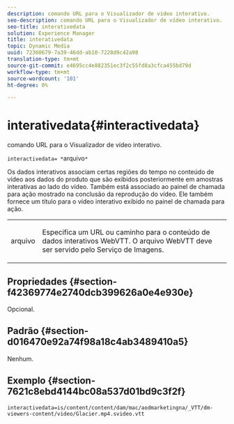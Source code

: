 ```yaml
---
description: comando URL para o Visualizador de vídeo interativo.
seo-description: comando URL para o Visualizador de vídeo interativo.
seo-title: interativedata
solution: Experience Manager
title: interativedata
topic: Dynamic Media
uuid: 72360679-7a39-46dd-ab10-7228d9c42a98
translation-type: tm+mt
source-git-commit: e4695cc4e882351ec3f2c55fd8a3cfca455bd79d
workflow-type: tm+mt
source-wordcount: '101'
ht-degree: 0%

---
```



# interativedata{#interactivedata}

comando URL para o Visualizador de vídeo interativo.

`interactivedata= *`arquivo`*`

Os dados interativos associam certas regiões do tempo no conteúdo de vídeo aos dados do produto que são exibidos posteriormente em amostras interativas ao lado do vídeo. Também está associado ao painel de chamada para ação mostrado na conclusão da reprodução do vídeo. Ele também fornece um título para o vídeo interativo exibido no painel de chamada para ação.

<table id="table_C616483932C2482CA9794DDD7313FD7C"> 
 <tbody> 
  <tr> 
   <td colname="col1"> <p> <span class="codeph"> <span class="varname"> arquivo</span> </span> </p> </td> 
   <td colname="col2"> <p> Especifica um URL ou caminho para o conteúdo de dados interativos WebVTT. O arquivo WebVTT deve ser servido pelo Serviço de Imagens. </p> </td> 
  </tr> 
 </tbody> 
</table>

## Propriedades {#section-f42369774e2740dcb399626a0e4e930e}

Opcional.

## Padrão {#section-d016470e92a74f98a18c4ab3489410a5}

Nenhum.

## Exemplo {#section-7621c8ebd4144bc08a537d01bd9c3f2f}

```
interactivedata=is/content/content/dam/mac/aodmarketingna/_VTT/dm-viewers-content/video/Glacier.mp4.svideo.vtt
```

